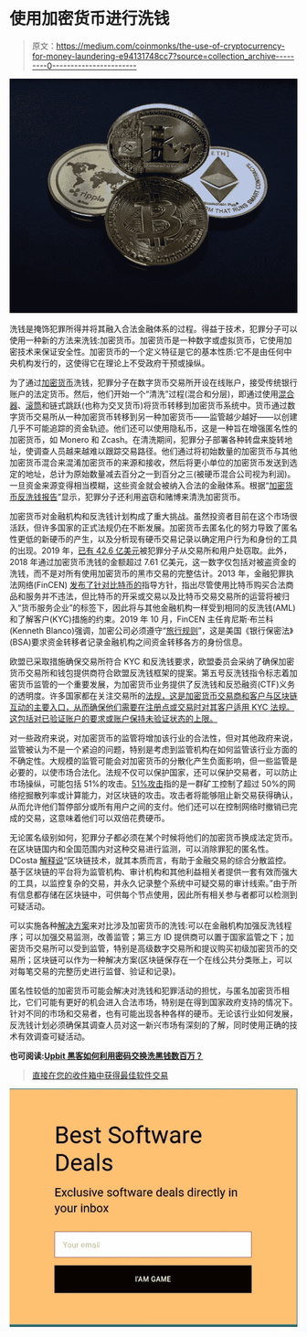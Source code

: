 # 使用加密货币进行洗钱

> 原文：<https://medium.com/coinmonks/the-use-of-cryptocurrency-for-money-laundering-e94131748cc7?source=collection_archive---------0----------------------->

![](img/ecabf8afbbd9801fe59fd6e7830f21ca.png)

洗钱是掩饰犯罪所得并将其融入合法金融体系的过程。得益于技术，犯罪分子可以使用一种新的方法来洗钱:加密货币。加密货币是一种数字或虚拟货币，它使用加密技术来保证安全性。加密货币的一个定义特征是它的基本性质:它不是由任何中央机构发行的，这使得它在理论上不受政府干预或操纵。

为了通过[加密货币](https://www.statista.com/statistics/655492/most-valuable-virtual-currencies-globally)洗钱，犯罪分子在数字货币交易所开设在线账户，接受传统银行账户的法定货币。然后，他们开始一个“清洗”过程(混合和分层)，即通过使用[混合器](https://www.worldcryptoindex.com/what-is-a-coin-mixer)、[滚筒](https://papers.ssrn.com/sol3/papers.cfm?abstract_id=3080361)和链式跳跃(也称为交叉货币)将货币转移到加密货币系统中。货币通过数字货币交易所从一种加密货币转移到另一种加密货币——监管越少越好——以创建几乎不可能追踪的资金轨迹。他们还可以使用隐私币，这是一种旨在增强匿名性的加密货币，如 Monero 和 Zcash。在清洗期间，犯罪分子部署各种转盘来旋转地址，使调查人员越来越难以跟踪交易路径。他们通过将初始数量的加密货币与其他加密货币混合来混淆加密货币的来源和接收，然后将更小单位的加密货币发送到选定的地址，总计为原始数量减去百分之一到百分之三(被硬币混合公司视为利润)。一旦资金来源变得相当模糊，这些资金就会被纳入合法的金融体系。根据“[加密货币反洗钱报告](https://ciphertrace.com/q2-2018-cryptocurrency-anti-money-laundering-report)”显示，犯罪分子还利用盗窃和赌博来清洗加密货币。

加密货币对金融机构和反洗钱计划构成了重大挑战。虽然投资者目前在这个市场很活跃，但许多国家的正式法规仍在不断发展。加密货币去匿名化的努力导致了匿名性更低的新硬币的产生，以及分析现有硬币交易记录以确定用户行为和身份的工具的出现。2019 年，[已有 42.6 亿美元](https://ciphertrace.com/q3-2019-cryptocurrency-anti-money-laundering-report)被犯罪分子从交易所和用户处窃取。此外，2018 年通过加密货币洗钱的金额超过 7.61 亿美元，这一数字仅包括对被盗资金的洗钱，而不是对所有使用加密货币的黑市交易的完整估计。2013 年，金融犯罪执法网络(FinCEN) [发布了针对比特币的](https://www.fincen.gov/sites/default/files/shared/FIN-2013-G001.pdf)指导方针，指出尽管使用比特币购买合法商品和服务并不违法，但比特币的开采或交易以及比特币交易交易所的运营将被归入“货币服务企业”的标签下，因此将与其他金融机构一样受到相同的反洗钱(AML)和了解客户(KYC)措施的约束。2019 年 10 月，FinCEN 主任肯尼斯·布兰科(Kenneth Blanco)强调，加密公司必须遵守“[旅行规则](https://www.forbes.com/sites/yayafanusie/2019/10/30/the-travel-rule-is-not-enough-if-crypto-gets-adopted/#28da9d6621e3)”，这是美国《银行保密法》(BSA)要求资金转移者记录金融机构之间资金转移各方的身份信息。

欧盟已采取措施确保交易所符合 KYC 和反洗钱要求，欧盟委员会采纳了确保加密货币交易所和钱包提供商符合欧盟反洗钱框架的提案。第五号反洗钱指令标志着加密货币监管的一个重要发展，为加密货币业务提供了反洗钱和反恐融资(CTF)义务的透明度。许多国家都在关注交易所的[法规，这是加密货币交易商和客户与区块链互动的主要入口，从而确保他们需要在注册点或交易时对其客户适用 KYC 法规。这包括对已验证账户的要求或账户保持未验证状态的上限。](https://blockonomi.com/bitcoin-money-laundering)

对一些政府来说，对加密货币的监管将增加该行业的合法性，但对其他政府来说，监管被认为不是一个紧迫的问题，特别是考虑到监管机构在如何监管该行业方面的不确定性。大规模的监管可能会对加密货币的分散化产生负面影响，但一些监管是必要的，以使市场合法化。法规不仅可以保护国家，还可以保护交易者，可以防止市场操纵，可能包括 51%的攻击。[51%攻击](https://www.investopedia.com/terms/1/51-attack.asp)指的是一群矿工控制了超过 50%的网络挖掘散列率或计算能力，对区块链的攻击。攻击者将能够阻止新交易获得确认，从而允许他们暂停部分或所有用户之间的支付。他们还可以在控制网络时撤销已完成的交易，这意味着他们可以双倍花费硬币。

无论匿名级别如何，犯罪分子都必须在某个时候将他们的加密货币换成法定货币。在区块链国内和全国范围内对这种交易进行监测，可以消除罪犯的匿名性。DCosta [解释说](https://www.slideshare.net/floyddcosta/blockchain-for-anti-money-laundering-aml)“区块链技术，就其本质而言，有助于金融交易的综合分散监控。基于区块链的平台将为监管机构、审计机构和其他利益相关者提供一套有效而强大的工具，以监控复杂的交易，并永久记录整个系统中可疑交易的审计线索。”由于所有信息都存储在区块链中，可供每个节点使用，因此所有相关参与者都可以检测到可疑活动。

可以实施各种[解决方案](https://assets.kpmg.com/content/dam/kpmg/ch/pdf/anti-money-laundering-in-times-of-cryptocurrency.pdf)来对比涉及加密货币的洗钱:可以在金融机构加强反洗钱程序；可以加强交易监测，改善监管；第三方 ID 提供商可以置于国家监管之下；加密货币交易所可以受到监管，特别是高级数字交易所和提议购买初级加密货币的交易所；区块链可以作为一种解决方案(区块链保存在一个在线公共分类账上，可以对每笔交易的完整历史进行监督、验证和记录)。

匿名性较低的加密货币可能会解决对洗钱和犯罪活动的担忧，与匿名加密货币相比，它们可能有更好的机会进入合法市场，特别是在得到国家政府支持的情况下。针对不同的市场和交易者，也有可能出现各种各样的硬币。无论该行业如何发展，反洗钱计划必须确保其调查人员对这一新兴市场有深刻的了解，同时使用正确的技术有效调查可疑活动。

**也可阅读:**[**Upbit 黑客如何利用密码交换洗黑钱数百万？**](https://blog.bitquery.io/upbit-hack-crypto-money-laundering)

> [直接在您的收件箱中获得最佳软件交易](https://coincodecap.com/?utm_source=coinmonks)

[![](img/7c0b3dfdcbfea594cc0ae7d4f9bf6fcb.png)](https://coincodecap.com/?utm_source=coinmonks)